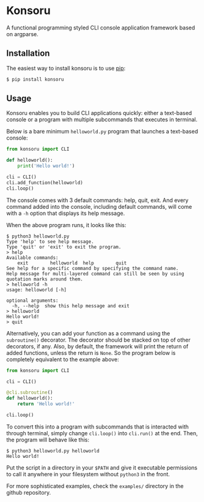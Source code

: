 Konsoru
=======

A functional programming styled CLI console application framework based on argparse.

## Installation

The easiest way to install konsoru is to use [pip](https://pip.pypa.io/en/stable/installing/):

```bash
$ pip install konsoru
```

## Usage

Konsoru enables you to build CLI applications quickly: either a text-based console or a program with multiple subcommands that executes in terminal.

Below is a bare minimum `helloworld.py` program that launches a text-based console:

```python
from konsoru import CLI

def helloworld():
    print('Hello world!')

cli = CLI()
cli.add_function(helloworld)
cli.loop()
```

The console comes with 3 default commands: help, quit, exit. And every command added into the console, including default commands, will come with a `-h` option that displays its help message.

When the above program runs, it looks like this:

```
$ python3 helloworld.py 
Type 'help' to see help message.
Type 'quit' or 'exit' to exit the program.
> help
Available commands:
    exit        helloworld  help        quit        
See help for a specific command by specifying the command name.
Help message for multi-layered command can still be seen by using quotation marks around them.
> helloworld -h
usage: helloworld [-h]

optional arguments:
  -h, --help  show this help message and exit
> helloworld
Hello world!
> quit
```

Alternatively, you can add your function as a command using the `subroutine()` decorator. The decorator should be stacked on top of other decorators, if any. Also, by default, the framework will print the return of added functions, unless the return is `None`. So the program below is completely equivalent to the example above:

```python
from konsoru import CLI

cli = CLI()

@cli.subroutine()
def helloworld():
    return 'Hello world!'

cli.loop()
```

To convert this into a program with subcommands that is interacted with through terminal, simply change `cli.loop()` into `cli.run()` at the end. Then, the program will behave like this:

```
$ python3 helloworld.py helloworld
Hello world!
```

Put the script in a directory in your `$PATH` and give it executable permissions to call it anywhere in your filesystem without `python3` in the front.

For more sophisticated examples, check the `examples/` directory in the github repository.
